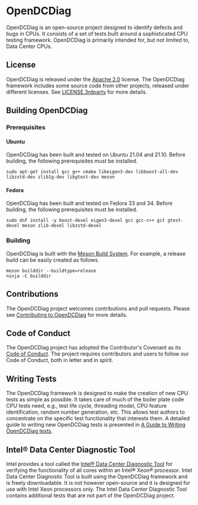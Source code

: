 # OpenDCDiag

OpenDCDiag is an open-source project designed to identify defects and
bugs in CPUs. It consists of a set of tests built around a
sophisticated CPU testing framework. OpenDCDiag is primarily intended
for, but not limited to, Data Center CPUs.

## License

OpenDCDiag is released under the [Apache 2.0](LICENSE) license. The
OpenDCDiag framework includes some source code from other projects,
released under different licenses.  See
[LICENSE.3rdparty](LICENSE.3rdparty) for more details.

## Building OpenDCDiag

### Prerequisites

#### Ubuntu

OpenDCDiag has been built and tested on Ubuntu 21.04 and 21.10.
Before building, the following prerequisites must be installed.

```console
sudo apt-get install gcc g++ cmake libeigen3-dev libboost-all-dev libzstd-dev zlib1g-dev libgtest-dev meson
```

#### Fedora

OpenDCDiag has been built and tested on Fedora 33 and 34.
Before building, the following prerequisites must be installed.

```console
sudo dnf install -y boost-devel eigen3-devel gcc gcc-c++ git gtest-devel meson zlib-devel libzstd-devel
```

### Building

OpenDCDiag is built with the [Meson Build
System](https://mesonbuild.com/). For example, a release build can be
easily created as follows.

```console
meson builddir --buildtype=release
ninja -C builddir
```

## Contributions

The OpenDCDiag project welcomes contributions and pull requests.
Please see [Contributing to OpenDCDiag](CONTRIBUTING.md) for more
details.

## Code of Conduct

The OpenDCDiag project has adopted the Contributor's Covenant as its [Code of
Conduct][coc]. The project requires contributors and users to follow our Code
of Conduct, both in letter and in spirit.

[coc]: CODE_OF_CONDUCT.md

## Writing Tests

The OpenDCDiag framework is designed to make the creation of new CPU
tests as simple as possible. It takes care of much of the boiler
plate code CPU tests need, e.g., test life cycle, threading model, CPU
feature identification, random number generation, etc. This allows test
authors to concentrate on the specific test functionality that
interests them. A detailed guide to writing new OpenDCDiag tests is
presented in [A Guide to Writing OpenDCDiag
tests](docs/writing_tests.md).

## Intel® Data Center Diagnostic Tool

Intel provides a tool called the
[Intel® Data Center Diagnostic Tool](https://www.intel.com/content/www/us/en/support/articles/000058107/processors/intel-xeon-processors.html)
for verifying the functionality of all cores within an Intel® Xeon®
processor.  Intel Data Center Diagnostic Tool is built using the OpenDCDiag framework and is
freely downloadable.  It is not however open-source and it is designed for
use with Intel Xeon processors only. The Intel Data Center
Diagnostic Tool contains additional tests that are not part of the OpenDCDiag project.
